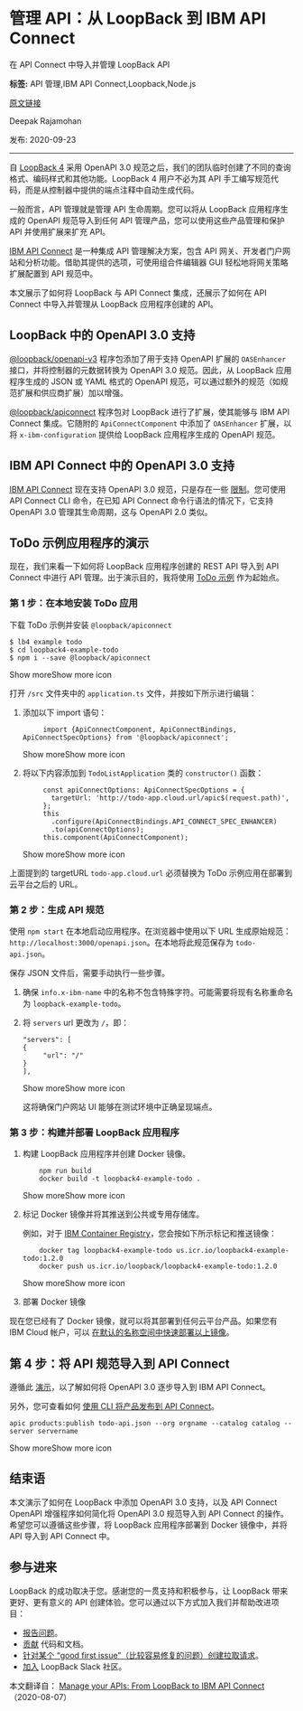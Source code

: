 # 管理 API：从 LoopBack 到 IBM API Connect
在 API Connect 中导入并管理 LoopBack API

**标签:** API 管理,IBM API Connect,Loopback,Node.js

[原文链接](https://developer.ibm.com/zh/articles/manage-your-apis-from-loopback-to-ibm-api-connect/)

Deepak Rajamohan

发布: 2020-09-23

* * *

自 [LoopBack 4](https://loopback.io/) 采用 OpenAPI 3.0 规范之后，我们的团队临时创建了不同的查询格式、编码样式和其他功能。LoopBack 4 用户不必为其 API 手工编写规范代码，而是从控制器中提供的端点注释中自动生成代码。

一般而言，API 管理就是管理 API 生命周期。您可以将从 LoopBack 应用程序生成的 OpenAPI 规范导入到任何 API 管理产品，您可以使用这些产品管理和保护 API 并使用扩展来扩充 API。

[IBM API Connect](https://www.ibm.com/cn-zh/cloud/api-connect) 是一种集成 API 管理解决方案，包含 API 网关、开发者门户网站和分析功能。借助其提供的选项，可使用组合件编辑器 GUI 轻松地将网关策略扩展配置到 API 规范中。

本文展示了如何将 LoopBack 与 API Connect 集成，还展示了如何在 API Connect 中导入并管理从 LoopBack 应用程序创建的 API。

## LoopBack 中的 OpenAPI 3.0 支持

[@loopback/openapi-v3](https://github.com/strongloop/loopback-next/tree/master/packages/openapi-v3) 程序包添加了用于支持 OpenAPI 扩展的 `OASEnhancer` 接口，并将控制器的元数据转换为 OpenAPI 3.0 规范。因此，从 LoopBack 应用程序生成的 JSON 或 YAML 格式的 OpenAPI 规范，可以通过额外的规范（如规范扩展和供应商扩展）加以增强。

[@loopback/apiconnect](https://github.com/strongloop/loopback-next/tree/master/extensions/apiconnect) 程序包对 LoopBack 进行了扩展，使其能够与 IBM API Connect 集成。它随附的 `ApiConnectComponent` 中添加了 `OASEnhancer` 扩展，以将 `x-ibm-configuration` 提供给 LoopBack 应用程序生成的 OpenAPI 规范。

## IBM API Connect 中的 OpenAPI 3.0 支持

[IBM API Connect](https://www.ibm.com/cn-zh/cloud/api-connect) 现在支持 OpenAPI 3.0 规范，只是存在一些 [限制](https://www.ibm.com/support/knowledgecenter/en/SSMNED_2018/com.ibm.apic.toolkit.doc/rapic_oai3_support.html)。您可使用 API Connect CLI 命令，在已知 API Connect 命令行语法的情况下，它支持 OpenAPI 3.0 管理其生命周期，这与 OpenAPI 2.0 类似。

## ToDo 示例应用程序的演示

现在，我们来看一下如何将 LoopBack 应用程序创建的 REST API 导入到 API Connect 中进行 API 管理。出于演示目的，我将使用 [ToDo 示例](https://github.com/strongloop/loopback-next/tree/master/examples/todo) 作为起始点。

### 第 1 步：在本地安装 ToDo 应用

下载 ToDo 示例并安装 `@loopback/apiconnect`

```lang-sh
$ lb4 example todo
$ cd loopback4-example-todo
$ npm i --save @loopback/apiconnect

```

Show moreShow more icon

打开 `/src` 文件夹中的 `application.ts` 文件，并按如下所示进行编辑：

1. 添加以下 import 语句：





    ```lang-ts
         import {ApiConnectComponent, ApiConnectBindings, ApiConnectSpecOptions} from '@loopback/apiconnect';

    ```





    Show moreShow more icon

2. 将以下内容添加到 `TodoListApplication` 类的 `constructor()` 函数：





    ```lang-ts
         const apiConnectOptions: ApiConnectSpecOptions = {
           targetUrl: 'http://todo-app.cloud.url/apic$(request.path)',
         };
         this
           .configure(ApiConnectBindings.API_CONNECT_SPEC_ENHANCER)
           .to(apiConnectOptions);
         this.component(ApiConnectComponent);

    ```





    Show moreShow more icon


上面提到的 targetURL `todo-app.cloud.url` 必须替换为 ToDo 示例应用在部署到云平台之后的 URL。

### 第 2 步：生成 API 规范

使用 `npm start` 在本地启动应用程序。在浏览器中使用以下 URL 生成原始规范：`http://localhost:3000/openapi.json`。在本地将此规范保存为 `todo-api.json`。

保存 JSON 文件后，需要手动执行一些步骤。

1. 确保 `info.x-ibm-name` 中的名称不包含特殊字符。可能需要将现有名称重命名为 `loopback-example-todo`。

2. 将 `servers` url 更改为 `/`，即：





    ```
    "servers": [
    {
         "url": "/"
    }
    ],

    ```





    Show moreShow more icon

    这将确保门户网站 UI 能够在测试环境中正确呈现端点。


### 第 3 步：构建并部署 LoopBack 应用程序

1. 构建 LoopBack 应用程序并创建 Docker 镜像。





    ```lang-sh
        npm run build
        docker build -t loopback4-example-todo .

    ```





    Show moreShow more icon

2. 标记 Docker 镜像并将其推送到公共或专用存储库。

     例如，对于 [IBM Container Registry](https://cloud.ibm.com/docs/Registry?topic=registry-getting-started#gs_registry_images_pushing)，您会按如下所示标记和推送镜像：





    ```lang-sh
        docker tag loopback4-example-todo us.icr.io/loopback4-example-todo:1.2.0
        docker push us.icr.io/loopback/loopback4-example-todo:1.2.0

    ```





    Show moreShow more icon

3. 部署 Docker 镜像


现在您已经有了 Docker 镜像，就可以将其部署到任何云平台产品。如果您有 IBM Cloud 帐户，可以 [在默认的名称空间中快速部署以上镜像](https://cloud.ibm.com/docs/containers?topic=containers-images)。

## 第 4 步：将 API 规范导入到 API Connect

遵循此 [演示](https://developer.ibm.com/apiconnect/2019/10/30/manage-and-enforce-openapi-v3-oai-v3/)，以了解如何将 OpenAPI 3.0 逐步导入到 IBM API Connect。

另外，您可查看如何 [使用 CLI 将产品发布到 API Connect](https://www.ibm.com/support/knowledgecenter/SSMNED_2018/com.ibm.apic.cliref.doc/apic_products_publish.html)。

```lang-sh
apic products:publish todo-api.json --org orgname --catalog catalog --server servername

```

Show moreShow more icon

## 结束语

本文演示了如何在 LoopBack 中添加 OpenAPI 3.0 支持，以及 API Connect OpenAPI 增强程序如何简化将 OpenAPI 3.0 规范导入到 API Connect 的操作。希望您可以遵循这些步骤，将 LoopBack 应用程序部署到 Docker 镜像中，并将 API 导入到 API Connect 中。

## 参与进来

LoopBack 的成功取决于您。感谢您的一贯支持和积极参与，让 LoopBack 带来更好、更有意义的 API 创建体验。您可以通过以下方式加入我们并帮助改进项目：

- [报告问题](https://github.com/strongloop/loopback-next/issues)。
- [贡献](https://github.com/strongloop/loopback-next/blob/master/docs/CONTRIBUTING.md) 代码和文档。
- [针对某个 “good first issue”（比较容易修复的问题）创建拉取请求](https://github.com/strongloop/loopback-next/labels/good%20first%20issue)。
- [加入](https://join.slack.com/t/loopbackio/shared_invite/zt-8lbow73r-SKAKz61Vdao~_rGf91pcsw) LoopBack Slack 社区。

本文翻译自： [Manage your APIs: From LoopBack to IBM API Connect](https://developer.ibm.com/articles/manage-your-apis-from-loopback-to-ibm-api-connect/)（2020-08-07）
